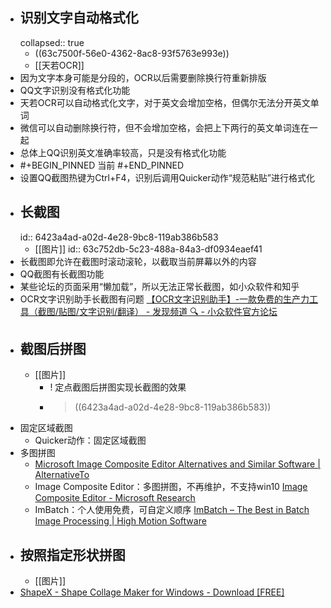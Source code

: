 - ## 识别文字自动格式化
  collapsed:: true
	- ((63c7500f-56e0-4362-8ac8-93f5763e993e))
	- [[天若OCR]]
- 因为文字本身可能是分段的，OCR以后需要删除换行符重新排版
- QQ文字识别没有格式化功能
- 天若OCR可以自动格式化文字，对于英文会增加空格，但偶尔无法分开英文单词
- 微信可以自动删除换行符，但不会增加空格，会把上下两行的英文单词连在一起
- 总体上QQ识别英文准确率较高，只是没有格式化功能
- #+BEGIN_PINNED
  当前
  #+END_PINNED
- 设置QQ截图热键为Ctrl+F4，识别后调用Quicker动作“规范粘贴”进行格式化
- ## 长截图
  id:: 6423a4ad-a02d-4e28-9bc8-119ab386b583
	- [[图片]]
	  id:: 63c752db-5c23-488a-84a3-df0934eaef41
- 长截图即允许在截图时滚动滚轮，以截取当前屏幕以外的内容
- QQ截图有长截图功能
- 某些论坛的页面采用“懒加载”，所以无法正常长截图，如小众软件和知乎
- OCR文字识别助手长截图有问题 [【OCR文字识别助手】-一款免费的生产力工具（截图/贴图/文字识别/翻译） - 发现频道 🔍 - 小众软件官方论坛](https://meta.appinn.net/t/topic/24482/106)
- ## 截图后拼图
	- [[图片]]
		- ! 定点截图后拼图实现长截图的效果
		- >((6423a4ad-a02d-4e28-9bc8-119ab386b583))
- 固定区域截图
	- Quicker动作：固定区域截图
- 多图拼图
	- [Microsoft Image Composite Editor Alternatives and Similar Software | AlternativeTo](https://alternativeto.net/software/image-composite-editor/)
	- Image Composite Editor：多图拼图，不再维护，不支持win10 [Image Composite Editor - Microsoft Research](https://www.microsoft.com/en-us/research/project/image-composite-editor/)
	- ImBatch：个人使用免费，可自定义顺序 [ImBatch – The Best in Batch Image Processing | High Motion Software](https://www.highmotionsoftware.com/products/imbatch)
- ## 按照指定形状拼图
	- [[图片]]
- [ShapeX - Shape Collage Maker for Windows - Download [FREE]](https://www.reasyze.com/shapex/)